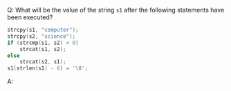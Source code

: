 Q: What will be the value of the string `s1` after the following statements have
been executed?

```c
strcpy(s1, "computer");
strcpy(s2, "science");
if (strcmp(s1, s2) < 0)
    strcat(s1, s2);
else
    strcat(s2, s1);
s1[strlen(s1) - 6] = '\0';
```

A:
